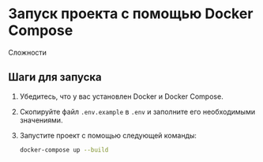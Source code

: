 # Запуск проекта с помощью Docker Compose
Сложности
## Шаги для запуска

1. Убедитесь, что у вас установлен Docker и Docker Compose.
2. Скопируйте файл `.env.example` в `.env` и заполните его необходимыми значениями.
3. Запустите проект с помощью следующей команды:

   ```bash
   docker-compose up --build
